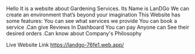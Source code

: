 Hello It is a website about Gardening Services. Its Name is LanDGo We can create an environment that’s beyond your imagination This Website has some features:
 You can see what services we provide 
You can book a service
.Can give Reviews
 In Dashboard You can pay
 Anyone can See their desired orders
.Can know about Company's Philosophy


Live Website Link https://landgo-76fe1.web.app/
